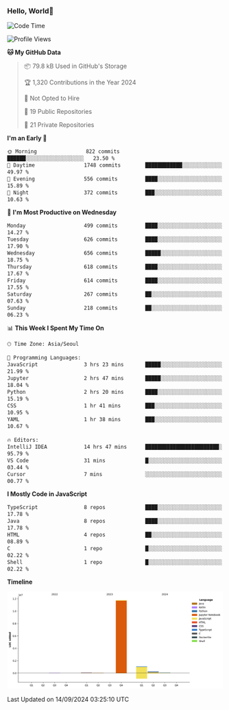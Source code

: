 
### Hello, World🐤

<!--START_SECTION:waka-->
![Code Time](http://img.shields.io/badge/Code%20Time-637%20hrs%2010%20mins-blue)

![Profile Views](http://img.shields.io/badge/Profile%20Views-35-blue)

**🐱 My GitHub Data** 

> 📦 79.8 kB Used in GitHub's Storage 
 > 
> 🏆 1,320 Contributions in the Year 2024
 > 
> 🚫 Not Opted to Hire
 > 
> 📜 19 Public Repositories 
 > 
> 🔑 21 Private Repositories 
 > 
**I'm an Early 🐤** 

```text
🌞 Morning                822 commits         ██████░░░░░░░░░░░░░░░░░░░   23.50 % 
🌆 Daytime                1748 commits        ████████████░░░░░░░░░░░░░   49.97 % 
🌃 Evening                556 commits         ████░░░░░░░░░░░░░░░░░░░░░   15.89 % 
🌙 Night                  372 commits         ███░░░░░░░░░░░░░░░░░░░░░░   10.63 % 
```
📅 **I'm Most Productive on Wednesday** 

```text
Monday                   499 commits         ████░░░░░░░░░░░░░░░░░░░░░   14.27 % 
Tuesday                  626 commits         ████░░░░░░░░░░░░░░░░░░░░░   17.90 % 
Wednesday                656 commits         █████░░░░░░░░░░░░░░░░░░░░   18.75 % 
Thursday                 618 commits         ████░░░░░░░░░░░░░░░░░░░░░   17.67 % 
Friday                   614 commits         ████░░░░░░░░░░░░░░░░░░░░░   17.55 % 
Saturday                 267 commits         ██░░░░░░░░░░░░░░░░░░░░░░░   07.63 % 
Sunday                   218 commits         ██░░░░░░░░░░░░░░░░░░░░░░░   06.23 % 
```


📊 **This Week I Spent My Time On** 

```text
🕑︎ Time Zone: Asia/Seoul

💬 Programming Languages: 
JavaScript               3 hrs 23 mins       █████░░░░░░░░░░░░░░░░░░░░   21.99 % 
Jupyter                  2 hrs 47 mins       █████░░░░░░░░░░░░░░░░░░░░   18.04 % 
Python                   2 hrs 20 mins       ████░░░░░░░░░░░░░░░░░░░░░   15.19 % 
CSS                      1 hr 41 mins        ███░░░░░░░░░░░░░░░░░░░░░░   10.95 % 
YAML                     1 hr 38 mins        ███░░░░░░░░░░░░░░░░░░░░░░   10.67 % 

🔥 Editors: 
IntelliJ IDEA            14 hrs 47 mins      ████████████████████████░   95.79 % 
VS Code                  31 mins             █░░░░░░░░░░░░░░░░░░░░░░░░   03.44 % 
Cursor                   7 mins              ░░░░░░░░░░░░░░░░░░░░░░░░░   00.77 % 
```

**I Mostly Code in JavaScript** 

```text
TypeScript               8 repos             ████░░░░░░░░░░░░░░░░░░░░░   17.78 % 
Java                     8 repos             ████░░░░░░░░░░░░░░░░░░░░░   17.78 % 
HTML                     4 repos             ██░░░░░░░░░░░░░░░░░░░░░░░   08.89 % 
C                        1 repo              █░░░░░░░░░░░░░░░░░░░░░░░░   02.22 % 
Shell                    1 repo              █░░░░░░░░░░░░░░░░░░░░░░░░   02.22 % 
```



**Timeline**

![Lines of Code chart](https://raw.githubusercontent.com/jilpoom/jilpoom/main/assets/bar_graph.png)


 Last Updated on 14/09/2024 03:25:10 UTC
<!--END_SECTION:waka-->
